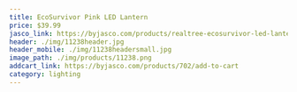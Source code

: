 ```yaml
---
title: EcoSurvivor Pink LED Lantern
price: $39.99
jasco_link: https://byjasco.com/products/realtree-ecosurvivor-led-lantern-pink-camo
header: ./img/11238header.jpg
header_mobile: ./img/11238headersmall.jpg
image_path: ./img/products/11238.png
addcart_link: https://byjasco.com/products/702/add-to-cart
category: lighting
---
```

